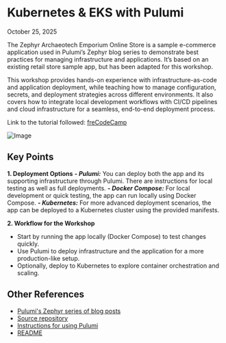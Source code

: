 # Kubernetes & EKS with Pulumi
October 25, 2025

The Zephyr Archaeotech Emporium Online Store is a sample e-commerce application used in Pulumi’s Zephyr blog series to demonstrate best practices for managing infrastructure and applications. It’s based on an existing retail store sample app, but has been adapted for this workshop.

This workshop provides hands-on experience with infrastructure-as-code and application deployment, while teaching how to manage configuration, secrets, and deployment strategies across different environments. It also covers how to integrate local development workflows with CI/CD pipelines and cloud infrastructure for a seamless, end-to-end deployment process.

Link to the tutorial followed: [freCodeCamp](https://www.youtube.com/watch?v=hK8wf18SasY&t=767s)

![Image](https://github.com/user-attachments/assets/e2a0568f-7e7a-429b-a086-a6f07f048d58)

## Key Points

**1. Deployment Options**
***- Pulumi:*** You can deploy both the app and its supporting infrastructure through Pulumi. There are instructions for local testing as well as full deployments.
***- Docker Compose:*** For local development or quick testing, the app can run locally using Docker Compose.
***- Kubernetes:*** For more advanced deployment scenarios, the app can be deployed to a Kubernetes cluster using the provided manifests.

**2. Workflow for the Workshop**
- Start by running the app locally (Docker Compose) to test changes quickly.
- Use Pulumi to deploy infrastructure and the application for a more production-like setup.
- Optionally, deploy to Kubernetes to explore container orchestration and scaling.

## Other References

- [Pulumi's Zephyr series of blog posts](https://www.pulumi.com/blog/tag/zephyr/)
- [Source repository](https://github.com/aws-containers/retail-store-sample-app)
- [Instructions for using Pulumi](infra/README.md)
- [README](develop/pulumi/README.md)
